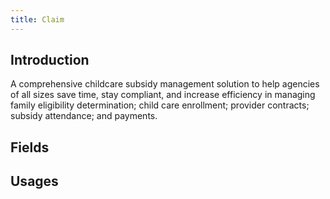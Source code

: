 ```yaml
---
title: Claim
---
```

<api-reference component="DataGrid<Model>"></api-reference>
## Introduction

A comprehensive childcare subsidy management solution to help agencies of all sizes save time, stay compliant, and increase efficiency in managing family eligibility determination; child care enrollment; provider contracts; subsidy attendance; and payments.

## Fields
<dsgrid class="not-prose mb-4"></dsgrid>

## Usages